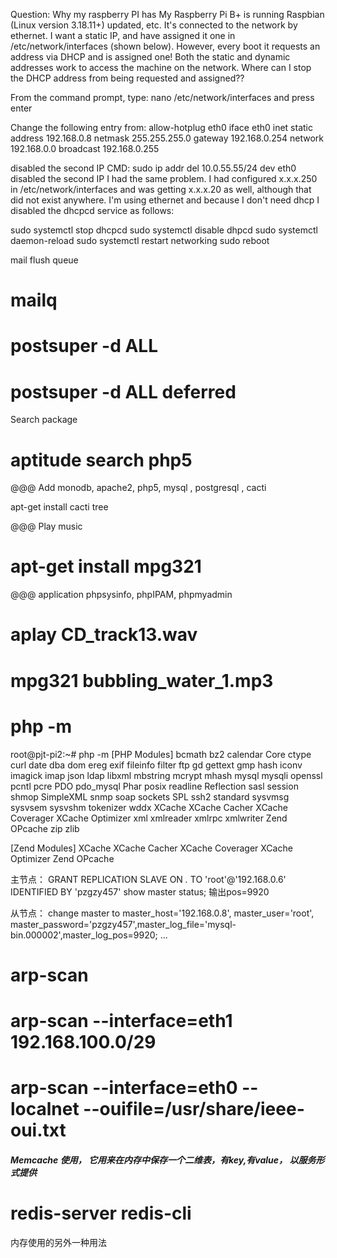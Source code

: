 Question: Why my raspberry PI has 
My Raspberry Pi B+ is running Raspbian (Linux version 3.18.11+) updated, etc.
It's connected to the network by ethernet. I want a static IP, and have assigned it one in /etc/network/interfaces (shown below). However, every boot it requests an address via DHCP and is assigned one! Both the static and dynamic addresses work to access the machine on the network.
Where can I stop the DHCP address from being requested and assigned??

From the command prompt, type:
nano /etc/network/interfaces and press enter

Change the following entry from:
allow-hotplug eth0
iface eth0 inet static
address 192.168.0.8
netmask 255.255.255.0
gateway 192.168.0.254
network 192.168.0.0
broadcast 192.168.0.255

disabled the second IP
CMD: sudo ip addr del 10.0.55.55/24 dev eth0 
disabled the second IP
I had the same problem. I had configured x.x.x.250 in /etc/network/interfaces and was getting x.x.x.20 as well, although that did not exist anywhere.
I'm using ethernet and because I don't need dhcp I disabled the dhcpcd service as follows:

sudo systemctl stop dhcpcd
sudo systemctl disable dhpcd
sudo systemctl daemon-reload
sudo systemctl restart networking
sudo reboot


mail flush queue
# mailq
# postsuper -d  ALL
# postsuper -d ALL  deferred


Search package
#  aptitude search php5

@@@ Add monodb, apache2, php5, mysql , postgresql , cacti

apt-get install cacti tree 




@@@ Play music 
# apt-get install mpg321

@@@ application
phpsysinfo,  phpIPAM, phpmyadmin




# aplay CD_track13.wav
# mpg321 bubbling_water_1.mp3



# php -m
root@pjt-pi2:~# php -m
[PHP Modules]
bcmath
bz2
calendar
Core
ctype
curl
date
dba
dom
ereg
exif
fileinfo
filter
ftp
gd
gettext
gmp
hash
iconv
imagick
imap
json
ldap
libxml
mbstring
mcrypt
mhash
mysql
mysqli
openssl
pcntl
pcre
PDO
pdo_mysql
Phar
posix
readline
Reflection
sasl
session
shmop
SimpleXML
snmp
soap
sockets
SPL
ssh2
standard
sysvmsg
sysvsem
sysvshm
tokenizer
wddx
XCache
XCache Cacher
XCache Coverager
XCache Optimizer
xml
xmlreader
xmlrpc
xmlwriter
Zend OPcache
zip
zlib

[Zend Modules]
XCache
XCache Cacher
XCache Coverager
XCache Optimizer
Zend OPcache


主节点：
GRANT REPLICATION SLAVE ON *.* TO 'root'@'192.168.0.6' IDENTIFIED BY 'pzgzy457'
show master status; 
输出pos=9920


从节点：
change master to master_host='192.168.0.8',    master_user='root',  master_password='pzgzy457',master_log_file='mysql-bin.000002',master_log_pos=9920;
...

# arp-scan #
# arp-scan --interface=eth1 192.168.100.0/29 
# arp-scan --interface=eth0 --localnet --ouifile=/usr/share/ieee-oui.txt

##### Memcache 使用， 它用来在内存中保存一个二维表，有key,有value， 以服务形式提供


# redis-server redis-cli #
内存使用的另外一种用法


